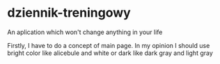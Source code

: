 # dziennik-treningowy
An aplication which won't change anything in your life

Firstly, I have to do a concept of main page.
In my opinion I should use bright color like alicebule and white or dark like dark gray and light gray

